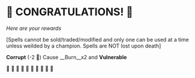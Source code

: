 # :sparkler: CONGRATULATIONS! :sparkler: 
*Here are your rewards*

[Spells cannot be sold/traded/modified and only one can be used at a time unless weilded by a champion. Spells are NOT lost upon death]

**Corrupt** (-2 :large_blue_diamond:) Cause __Burn__x2 and __Vulnerable__

:sparkler: :sparkler: :sparkler: :sparkler: :sparkler: :sparkler: :sparkler: :sparkler: :sparkler: :sparkler: 
